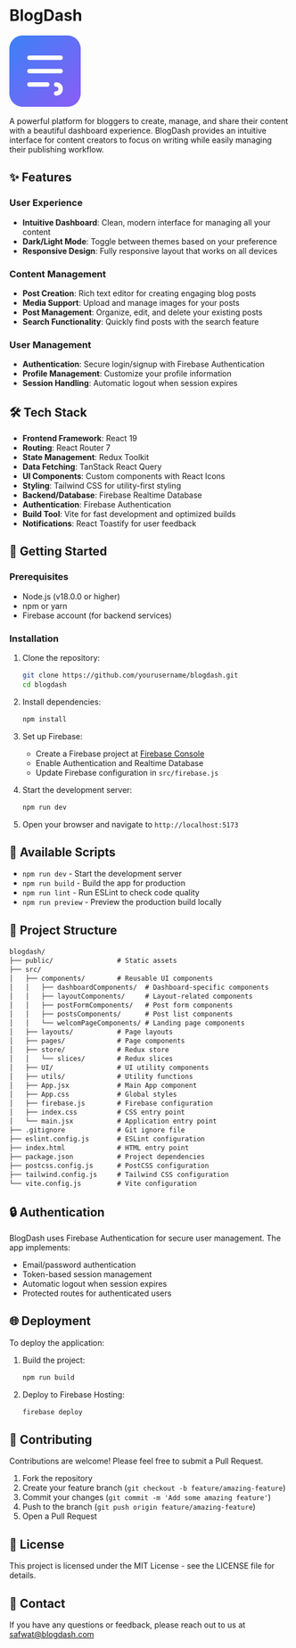 
# BlogDash

![BlogDash Logo](public/blogdash-icon.svg)

A powerful platform for bloggers to create, manage, and share their content with a beautiful dashboard experience. BlogDash provides an intuitive interface for content creators to focus on writing while easily managing their publishing workflow.

## ✨ Features

### User Experience
- **Intuitive Dashboard**: Clean, modern interface for managing all your content
- **Dark/Light Mode**: Toggle between themes based on your preference
- **Responsive Design**: Fully responsive layout that works on all devices

### Content Management
- **Post Creation**: Rich text editor for creating engaging blog posts
- **Media Support**: Upload and manage images for your posts
- **Post Management**: Organize, edit, and delete your existing posts
- **Search Functionality**: Quickly find posts with the search feature

### User Management
- **Authentication**: Secure login/signup with Firebase Authentication
- **Profile Management**: Customize your profile information
- **Session Handling**: Automatic logout when session expires

## 🛠️ Tech Stack

- **Frontend Framework**: React 19
- **Routing**: React Router 7
- **State Management**: Redux Toolkit
- **Data Fetching**: TanStack React Query
- **UI Components**: Custom components with React Icons
- **Styling**: Tailwind CSS for utility-first styling
- **Backend/Database**: Firebase Realtime Database
- **Authentication**: Firebase Authentication
- **Build Tool**: Vite for fast development and optimized builds
- **Notifications**: React Toastify for user feedback

## 🚀 Getting Started

### Prerequisites

- Node.js (v18.0.0 or higher)
- npm or yarn
- Firebase account (for backend services)

### Installation

1. Clone the repository:
   ```bash
   git clone https://github.com/yourusername/blogdash.git
   cd blogdash
   ```

2. Install dependencies:
   ```bash
   npm install
   ```

3. Set up Firebase:
   - Create a Firebase project at [Firebase Console](https://console.firebase.google.com/)
   - Enable Authentication and Realtime Database
   - Update Firebase configuration in `src/firebase.js`

4. Start the development server:
   ```bash
   npm run dev
   ```

5. Open your browser and navigate to `http://localhost:5173`

## 📝 Available Scripts

- `npm run dev` - Start the development server
- `npm run build` - Build the app for production
- `npm run lint` - Run ESLint to check code quality
- `npm run preview` - Preview the production build locally

## 📁 Project Structure

```
blogdash/
├── public/                # Static assets
├── src/
│   ├── components/        # Reusable UI components
│   │   ├── dashboardComponents/  # Dashboard-specific components
│   │   ├── layoutComponents/     # Layout-related components
│   │   ├── postFormComponents/   # Post form components
│   │   ├── postsComponents/      # Post list components
│   │   └── welcomPageComponents/ # Landing page components
│   ├── layouts/           # Page layouts
│   ├── pages/             # Page components
│   ├── store/             # Redux store
│   │   └── slices/        # Redux slices
│   ├── UI/                # UI utility components
│   ├── utils/             # Utility functions
│   ├── App.jsx            # Main App component
│   ├── App.css            # Global styles
│   ├── firebase.js        # Firebase configuration
│   ├── index.css          # CSS entry point
│   └── main.jsx           # Application entry point
├── .gitignore             # Git ignore file
├── eslint.config.js       # ESLint configuration
├── index.html             # HTML entry point
├── package.json           # Project dependencies
├── postcss.config.js      # PostCSS configuration
├── tailwind.config.js     # Tailwind CSS configuration
└── vite.config.js         # Vite configuration
```

## 🔒 Authentication

BlogDash uses Firebase Authentication for secure user management. The app implements:
- Email/password authentication
- Token-based session management
- Automatic logout when session expires
- Protected routes for authenticated users

## 🌐 Deployment

To deploy the application:

1. Build the project:
   ```bash
   npm run build
   ```

2. Deploy to Firebase Hosting:
   ```bash
   firebase deploy
   ```

## 🤝 Contributing

Contributions are welcome! Please feel free to submit a Pull Request.

1. Fork the repository
2. Create your feature branch (`git checkout -b feature/amazing-feature`)
3. Commit your changes (`git commit -m 'Add some amazing feature'`)
4. Push to the branch (`git push origin feature/amazing-feature`)
5. Open a Pull Request

## 📄 License

This project is licensed under the MIT License - see the LICENSE file for details.

## 📧 Contact

If you have any questions or feedback, please reach out to us at safwat@blogdash.com
